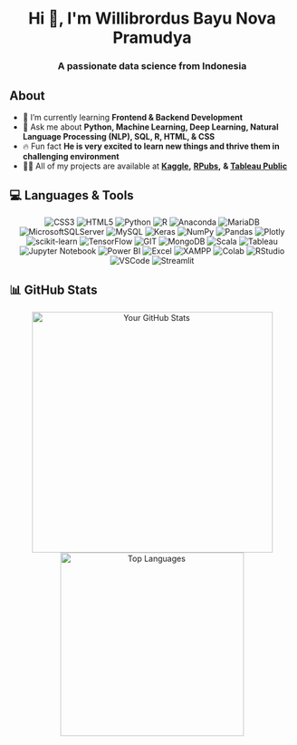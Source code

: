 <h1 align="center">Hi 👋, I'm Willibrordus Bayu Nova Pramudya</h1>
<h3 align="center">A passionate data science from Indonesia</h3>

## About

- 🌱 I’m currently learning **Frontend & Backend Development**
- 💬 Ask me about **Python, Machine Learning, Deep Learning, Natural Language Processing (NLP), SQL, R, HTML, & CSS**
- 🔥 Fun fact **He is very excited to learn new things and thrive them in challenging environment**
- 👨‍💻 All of my projects are available at **[Kaggle](https://www.kaggle.com/bayunova),** **[RPubs](https://rpubs.com/willibrordus_bayu),** **& [Tableau Public](https://public.tableau.com/app/profile/willibrordus.bayu)**
   
## 💻 Languages & Tools
<div align="center">
   
   ![CSS3](https://img.shields.io/badge/css3-%231572B6.svg?style=for-the-badge&logo=css3&logoColor=white) 
   ![HTML5](https://img.shields.io/badge/html5-%23E34F26.svg?style=for-the-badge&logo=html5&logoColor=white) 
   ![Python](https://img.shields.io/badge/python-3670A0?style=for-the-badge&logo=python&logoColor=ffdd54) 
   ![R](https://img.shields.io/badge/r-%23276DC3.svg?style=for-the-badge&logo=r&logoColor=white) 
   ![Anaconda](https://img.shields.io/badge/Anaconda-%2344A833.svg?style=for-the-badge&logo=anaconda&logoColor=white) 
   ![MariaDB](https://img.shields.io/badge/MariaDB-003545?style=for-the-badge&logo=mariadb&logoColor=white) 
   ![MicrosoftSQLServer](https://img.shields.io/badge/Microsoft%20SQL%20Sever-CC2927?style=for-the-badge&logo=microsoft%20sql%20server&logoColor=white) 
   ![MySQL](https://img.shields.io/badge/mysql-%2300f.svg?style=for-the-badge&logo=mysql&logoColor=white) 
   ![Keras](https://img.shields.io/badge/Keras-%23D00000.svg?style=for-the-badge&logo=Keras&logoColor=white) 
   ![NumPy](https://img.shields.io/badge/numpy-%23013243.svg?style=for-the-badge&logo=numpy&logoColor=white) 
   ![Pandas](https://img.shields.io/badge/pandas-%23150458.svg?style=for-the-badge&logo=pandas&logoColor=white) 
   ![Plotly](https://img.shields.io/badge/Plotly-%233F4F75.svg?style=for-the-badge&logo=plotly&logoColor=white) 
   ![scikit-learn](https://img.shields.io/badge/scikit--learn-%23F7931E.svg?style=for-the-badge&logo=scikit-learn&logoColor=white) 
   ![TensorFlow](https://img.shields.io/badge/TensorFlow-%23FF6F00.svg?style=for-the-badge&logo=TensorFlow&logoColor=white) 
   ![GIT](https://img.shields.io/badge/Git-fc6d26?style=for-the-badge&logo=git&logoColor=white) 
   ![MongoDB](https://img.shields.io/badge/MongoDB-%234ea94b.svg?style=for-the-badge&logo=mongodb&logoColor=white) 
   ![Scala](https://img.shields.io/badge/scala-%23DC322F.svg?style=for-the-badge&logo=scala&logoColor=white)
   ![Tableau](https://img.shields.io/badge/Tableau-E97627?style=for-the-badge&logo=Tableau&logoColor=white)
   ![Jupyter Notebook](https://img.shields.io/badge/Jupyter-F37626.svg?&style=for-the-badge&logo=Jupyter&logoColor=white)
   ![Power BI](https://img.shields.io/badge/PowerBI-F2C811?style=for-the-badge&logo=Power%20BI&logoColor=white)
   ![Excel](https://img.shields.io/badge/Microsoft_Excel-217346?style=for-the-badge&logo=microsoft-excel&logoColor=white)
   ![XAMPP](https://img.shields.io/badge/Xampp-F37623?style=for-the-badge&logo=xampp&logoColor=white)
   ![Colab](https://img.shields.io/badge/Colab-F9AB00?style=for-the-badge&logo=googlecolab&color=525252)
   ![RStudio](https://img.shields.io/badge/RStudio-75AADB?style=for-the-badge&logo=RStudio&logoColor=white)
   ![VSCode](https://img.shields.io/badge/VSCode-0078D4?style=for-the-badge&logo=visual%20studio%20code&logoColor=white)
   ![Streamlit](https://img.shields.io/badge/Streamlit-FF4B4B?style=for-the-badge&logo=Streamlit&logoColor=white)
</div>

## 📊 GitHub Stats
<div align="center">
  <a href="https://github.com/bayunova28">
    <img width="425" src="https://github-readme-stats.vercel.app/api?username=bayunova28&show_icons=true&theme=dracula" alt="Your GitHub Stats">
    <img width="324" src="https://github-readme-stats.vercel.app/api/top-langs/?username=bayunova28&layout=compact&theme=dracula" alt="Top Languages">
  </a>
</div>
